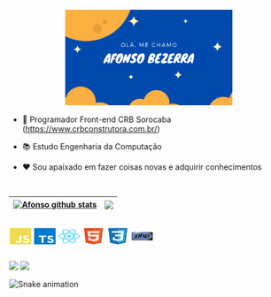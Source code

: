 <p align="center"><img width="60%" src="./img/read.png" /></a></p>

- 💼 Programador Front-end CRB Sorocaba (https://www.crbconstrutora.com.br/)

- :books: Estudo Engenharia da Computação

- :hearts: Sou apaixado em fazer coisas novas e adquirir conhecimentos


</br>

| <a href="https://github.com/Afonso-Bezerra/github-readme-stats"><img align="center" src="https://github-readme-stats.vercel.app/api?username=Afonso-Bezerra&show_icons=true&include_all_commits=true&theme=gruvbox&hide_border=true" alt="Afonso github stats" /></a> | <a href="https://github.com/Afonso-Bezerra/github-readme-stats"><img align="center" src="https://github-readme-stats.vercel.app/api/top-langs/?username=Afonso-Bezerra&layout=compact&theme=gruvbox&hide_border=true" /></a> |
| ------------- | ------------- |

<div style="display: inline_block"><br>
  <img align="center" alt="Afonso-Js" height="30" width="40" src="https://raw.githubusercontent.com/devicons/devicon/master/icons/javascript/javascript-plain.svg">
  <img align="center" alt="Afonso-Ts" height="30" width="40" src="https://raw.githubusercontent.com/devicons/devicon/master/icons/typescript/typescript-plain.svg">
  <img align="center" alt="Afonso-React" height="30" width="40" src="https://raw.githubusercontent.com/devicons/devicon/master/icons/react/react-original.svg">
  <img align="center" alt="Afonso-HTML" height="30" width="40" src="https://raw.githubusercontent.com/devicons/devicon/master/icons/html5/html5-original.svg">
  <img align="center" alt="Afonso-CSS" height="30" width="40" src="https://raw.githubusercontent.com/devicons/devicon/master/icons/css3/css3-original.svg">
  <img align="center" alt="Afonso-PHP" height="30" width="40" src="https://raw.githubusercontent.com/devicons/devicon/master/icons/php/php-original.svg">
</div>
  
  ##
 
<div> 
  <a href = "mailto:afonsobezerra199@gmail.com"><img src="https://img.shields.io/badge/-Gmail-%23333?style=for-the-badge&logo=gmail&logoColor=white" target="_blank"></a>
  <a href="https://www.linkedin.com/in/afonso-bezerra-33b495174/" target="_blank"><img src="https://img.shields.io/badge/-LinkedIn-%230077B5?style=for-the-badge&logo=linkedin&logoColor=white" target="_blank"></a> 
 
  ![Snake animation](https://github.com/Afonso-Bezerra/rafaballerini/blob/output/github-contribution-grid-snake.svg)
 
</div>
